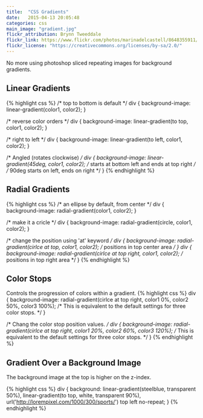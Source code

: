 ```yaml
---
title:  "CSS Gradients"
date:   2015-04-13 20:05:48
categories: css
main_image: "gradient.jpg"
flickr_attribution: Brynn Tweeddale
flickr_link: https://www.flickr.com/photos/marinadelcastell/8648355911/in/photolist-ebe5UF-oGateB-edi9EK-eohCuy-jLexS7-nLCze8-p9wJjG-HUXXs-iqVPyz-6NSQmF-bVgABu-q9cags-pKBz7S-pmvEB-3FUhu-3Uoeex-9fMkrw-8urrqx-gQRFS-dzsYSS-gQby3x-sxskv-6WUi3U--7Fb2UH-k5Xwuz-iP1vq8-kSoUAQ-dKYL7-mkqoHM-aoR6j2-rdeFWd-iQWMCr-eGnpBb-ozTc9e-rUY8oL-5gWEiu-6J9PCK-mbcr37-9QL3D5-pDdLP9-2nqi5-oSXczX-pFrPpK-8ZHUCG-4zK6TR-7rLBdR-g9hgky-h8xiKJ-h3pN7D
flickr_license: "https://creativecommons.org/licenses/by-sa/2.0/"
---
```


No more using photoshop sliced repeating images for background gradients. 


## Linear Gradients

{% highlight css %}
/* top to bottom is default */
div {
  background-image: linear-gradient(color1, color2);
}

/* reverse color orders */
div {
  background-image: linear-gradient(to top, color1, color2);
}

/* right to left */
div {
  background-image: linear-gradient(to left, color1, color2);
}

/* Angled (rotates clockwise) */
div {
  background-image: linear-gradient(45deg, color1, color2);
  /* starts at bottom left and ends at top right */
  /* 90deg starts on left, ends on right */
}
{% endhighlight %}

## Radial Gradients

{% highlight css %}
/* an ellipse by default, from center */
div {
  background-image: radial-gradient(color1, color2);
}

/* make it a cricle */
div {
  background-image: radial-gradient(circle, color1, color2);
}

/* change the position using 'at' keyword */
div {
  background-image: radial-gradient(cirlce at top, color1, color2);
  /* positions in top center area */
}
div {
  background-image: radial-gradient(cirlce at top right, color1, color2);
  /* positions in top right area */
}
{% endhighlight %}

## Color Stops

Controls the progression of colors within a gradient.
{% highlight css %}
div {
  background-image: radial-gradient(cirlce at top right, color1 0%, color2 50%, color3 100%);
  /* This is equivalent to the default settings for three color stops. */
}

/* Chang the color stop position values. */
div {
  background-image: radial-gradient(cirlce at top right, color1 20%, color2 60%, color3 120%);
  /* This is equivalent to the default settings for three color stops. */
}
{% endhighlight %}

## Gradient Over a Background Image

The background image at the top is higher on the z-index.

{% highlight css %}
div {
  background: 
    linear-gradient(steelblue, transparent 50%), 
    linear-gradient(to top, white, transparent 90%), 
    url('http://lorempixel.com/1000/300/sports/') top left no-repeat;
}
{% endhighlight %}
